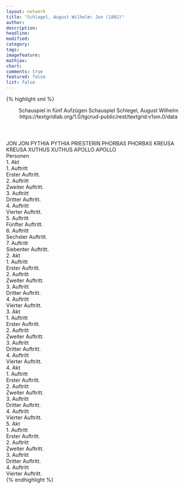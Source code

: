 ```yaml
---
layout: network
title: "Schlegel, August Wilhelm: Jon (1802)"
author:
description:
headline:
modified:
category:
tags:
imagefeature:
mathjax:
chart:
comments: true
featured: false
list: false
---
```

{% highlight xml %}
<?xml-model href="https://raw.githubusercontent.com/DLiNa/project/master/rules/lina.rnc"?><?xml-model href="https://raw.githubusercontent.com/DLiNa/project/master/rules/lina.sch"?>
<play xmlns="http://lina.digital">
  <header>
    <title>Jon</title>
    <subtitle>Schauspiel in fünf Aufzügen</subtitle>
    <genretitle>Schauspiel</genretitle>
    <author>Schlegel, August Wilhelm</author>
    <date type="print" when="1803"/>
    <date type="premiere" when="1802"/>
    <date type="written"/>
    <source>https://textgridlab.org/1.0/tgcrud-public/rest/textgrid:v1sm.0/data</source>
  </header>
  <personae>
    <character>
      <name>JON</name>
      <alias xml:id="jon">
        <name>JON</name>
      </alias>
    </character>
    <character>
      <name>PYTHIA</name>
      <alias xml:id="pythia">
        <name>PYTHIA</name>
      </alias>
      <alias xml:id="priesterin">
        <name>PRIESTERIN</name>
      </alias>
    </character>
    <character>
      <name>PHORBAS</name>
      <alias xml:id="phorbas">
        <name>PHORBAS</name>
      </alias>
    </character>
    <character>
      <name>KREUSA</name>
      <alias xml:id="kreusa">
        <name>KREUSA</name>
      </alias>
    </character>
    <character>
      <name>XUTHUS</name>
      <alias xml:id="xuthus">
        <name>XUTHUS</name>
      </alias>
    </character>
    <character>
      <name>APOLLO</name>
      <alias xml:id="apollo">
        <name>APOLLO</name>
      </alias>
    </character>
  </personae>
  <text>
    <div>
      <head>Personen</head>
    </div>
    <div>
      <head>1. Akt</head>
      <div>
        <head>1. Auftritt</head>
        <div>
          <head>Erster Auftritt.</head>
          <sp who="#jon">
            <amount n="1" unit="speech_acts"/>
            <amount n="399" unit="words"/>
            <amount n="54" unit="lines"/>
            <amount n="2172" unit="chars"/>
          </sp>
        </div>
      </div>
      <div>
        <head>2. Auftritt</head>
        <div>
          <head>Zweiter Auftritt.</head>
          <sp who="#pythia">
            <amount n="21" unit="speech_acts"/>
            <amount n="737" unit="words"/>
            <amount n="100" unit="lines"/>
            <amount n="4104" unit="chars"/>
          </sp>
          <sp who="#jon">
            <amount n="20" unit="speech_acts"/>
            <amount n="493" unit="words"/>
            <amount n="69" unit="lines"/>
            <amount n="2736" unit="chars"/>
          </sp>
        </div>
      </div>
      <div>
        <head>3. Auftritt</head>
        <div>
          <head>Dritter Auftritt.</head>
          <sp who="#phorbas">
            <amount n="8" unit="speech_acts"/>
            <amount n="673" unit="words"/>
            <amount n="98" unit="lines"/>
            <amount n="3809" unit="chars"/>
          </sp>
          <sp who="#pythia">
            <amount n="8" unit="speech_acts"/>
            <amount n="236" unit="words"/>
            <amount n="34" unit="lines"/>
            <amount n="1304" unit="chars"/>
          </sp>
        </div>
      </div>
      <div>
        <head>4. Auftritt</head>
        <div>
          <head>Vierter Auftritt.</head>
          <sp who="#jon">
            <amount n="1" unit="speech_acts"/>
            <amount n="69" unit="words"/>
            <amount n="10" unit="lines"/>
            <amount n="389" unit="chars"/>
          </sp>
        </div>
      </div>
      <div>
        <head>5. Auftritt</head>
        <div>
          <head>Fünfter Auftritt.</head>
          <sp who="#kreusa">
            <amount n="23" unit="speech_acts"/>
            <amount n="674" unit="words"/>
            <amount n="94" unit="lines"/>
            <amount n="3798" unit="chars"/>
          </sp>
          <sp who="#jon">
            <amount n="23" unit="speech_acts"/>
            <amount n="718" unit="words"/>
            <amount n="97" unit="lines"/>
            <amount n="4004" unit="chars"/>
          </sp>
        </div>
      </div>
      <div>
        <head>6. Auftritt</head>
        <div>
          <head>Sechster Auftritt.</head>
          <sp who="#kreusa">
            <amount n="1" unit="speech_acts"/>
            <amount n="187" unit="words"/>
            <amount n="25" unit="lines"/>
            <amount n="1041" unit="chars"/>
          </sp>
        </div>
      </div>
      <div>
        <head>7. Auftritt</head>
        <div>
          <head>Siebenter Auftritt.</head>
          <sp who="#xuthus">
            <amount n="7" unit="speech_acts"/>
            <amount n="414" unit="words"/>
            <amount n="57" unit="lines"/>
            <amount n="2445" unit="chars"/>
          </sp>
          <sp who="#kreusa">
            <amount n="7" unit="speech_acts"/>
            <amount n="260" unit="words"/>
            <amount n="35" unit="lines"/>
            <amount n="1445" unit="chars"/>
          </sp>
        </div>
      </div>
    </div>
    <div>
      <head>2. Akt</head>
      <div>
        <head>1. Auftritt</head>
        <div>
          <head>Erster Auftritt.</head>
        </div>
      </div>
      <div>
        <head>2. Auftritt</head>
        <div>
          <head>Zweiter Auftritt.</head>
          <sp who="#xuthus">
            <amount n="21" unit="speech_acts"/>
            <amount n="1136" unit="words"/>
            <amount n="154" unit="lines"/>
            <amount n="6325" unit="chars"/>
          </sp>
          <sp who="#jon">
            <amount n="20" unit="speech_acts"/>
            <amount n="1005" unit="words"/>
            <amount n="140" unit="lines"/>
            <amount n="5599" unit="chars"/>
          </sp>
        </div>
      </div>
      <div>
        <head>3. Auftritt</head>
        <div>
          <head>Dritter Auftritt.</head>
          <sp who="#kreusa">
            <amount n="12" unit="speech_acts"/>
            <amount n="198" unit="words"/>
            <amount n="27" unit="lines"/>
            <amount n="1048" unit="chars"/>
          </sp>
          <sp who="#xuthus">
            <amount n="11" unit="speech_acts"/>
            <amount n="505" unit="words"/>
            <amount n="71" unit="lines"/>
            <amount n="2803" unit="chars"/>
          </sp>
          <sp who="#jon">
            <amount n="3" unit="speech_acts"/>
            <amount n="220" unit="words"/>
            <amount n="28" unit="lines"/>
            <amount n="1149" unit="chars"/>
          </sp>
        </div>
      </div>
      <div>
        <head>4. Auftritt</head>
        <div>
          <head>Vierter Auftritt.</head>
          <sp who="#phorbas">
            <amount n="23" unit="speech_acts"/>
            <amount n="1038" unit="words"/>
            <amount n="145" unit="lines"/>
            <amount n="5933" unit="chars"/>
          </sp>
          <sp who="#kreusa">
            <amount n="23" unit="speech_acts"/>
            <amount n="378" unit="words"/>
            <amount n="48" unit="lines"/>
            <amount n="2026" unit="chars"/>
          </sp>
        </div>
      </div>
    </div>
    <div>
      <head>3. Akt</head>
      <div>
        <head>1. Auftritt</head>
        <div>
          <head>Erster Auftritt.</head>
          <sp who="#kreusa">
            <amount n="1" unit="speech_acts"/>
            <amount n="147" unit="words"/>
            <amount n="14" unit="lines"/>
            <amount n="863" unit="chars"/>
          </sp>
        </div>
      </div>
      <div>
        <head>2. Auftritt</head>
        <div>
          <head>Zweiter Auftritt.</head>
          <sp who="#jon">
            <amount n="1" unit="speech_acts"/>
            <amount n="169" unit="words"/>
            <amount n="15" unit="lines"/>
            <amount n="891" unit="chars"/>
          </sp>
        </div>
      </div>
      <div>
        <head>3. Auftritt</head>
        <div>
          <head>Dritter Auftritt.</head>
          <sp who="#pythia">
            <amount n="1" unit="speech_acts"/>
            <amount n="143" unit="words"/>
            <amount n="20" unit="lines"/>
            <amount n="813" unit="chars"/>
          </sp>
        </div>
      </div>
      <div>
        <head>4. Auftritt</head>
        <div>
          <head>Vierter Auftritt.</head>
          <sp who="#xuthus">
            <amount n="19" unit="speech_acts"/>
            <amount n="1459" unit="words"/>
            <amount n="194" unit="lines"/>
            <amount n="8038" unit="chars"/>
          </sp>
          <sp who="#priesterin">
            <amount n="1" unit="speech_acts"/>
            <amount n="9" unit="words"/>
            <amount n="1" unit="lines"/>
            <amount n="47" unit="chars"/>
          </sp>
          <sp who="#pythia">
            <amount n="24" unit="speech_acts"/>
            <amount n="770" unit="words"/>
            <amount n="107" unit="lines"/>
            <amount n="4322" unit="chars"/>
          </sp>
          <sp who="#phorbas">
            <amount n="6" unit="speech_acts"/>
            <amount n="40" unit="words"/>
            <amount n="6" unit="lines"/>
            <amount n="239" unit="chars"/>
          </sp>
        </div>
      </div>
    </div>
    <div>
      <head>4. Akt</head>
      <div>
        <head>1. Auftritt</head>
        <div>
          <head>Erster Auftritt.</head>
          <sp who="#kreusa">
            <amount n="1" unit="speech_acts"/>
            <amount n="1022" unit="words"/>
            <amount n="139" unit="lines"/>
            <amount n="5742" unit="chars"/>
          </sp>
        </div>
      </div>
      <div>
        <head>2. Auftritt</head>
        <div>
          <head>Zweiter Auftritt.</head>
          <sp who="#pythia">
            <amount n="1" unit="speech_acts"/>
            <amount n="74" unit="words"/>
            <amount n="10" unit="lines"/>
            <amount n="426" unit="chars"/>
          </sp>
        </div>
      </div>
      <div>
        <head>3. Auftritt</head>
        <div>
          <head>Dritter Auftritt.</head>
          <sp who="#jon">
            <amount n="13" unit="speech_acts"/>
            <amount n="160" unit="words"/>
            <amount n="23" unit="lines"/>
            <amount n="921" unit="chars"/>
          </sp>
          <sp who="#kreusa">
            <amount n="12" unit="speech_acts"/>
            <amount n="102" unit="words"/>
            <amount n="14" unit="lines"/>
            <amount n="583" unit="chars"/>
          </sp>
        </div>
      </div>
      <div>
        <head>4. Auftritt</head>
        <div>
          <head>Vierter Auftritt.</head>
          <sp who="#pythia">
            <amount n="8" unit="speech_acts"/>
            <amount n="666" unit="words"/>
            <amount n="91" unit="lines"/>
            <amount n="3731" unit="chars"/>
          </sp>
          <sp who="#jon">
            <amount n="20" unit="speech_acts"/>
            <amount n="599" unit="words"/>
            <amount n="83" unit="lines"/>
            <amount n="3306" unit="chars"/>
          </sp>
          <sp who="#kreusa">
            <amount n="19" unit="speech_acts"/>
            <amount n="393" unit="words"/>
            <amount n="56" unit="lines"/>
            <amount n="2199" unit="chars"/>
          </sp>
        </div>
      </div>
    </div>
    <div>
      <head>5. Akt</head>
      <div>
        <head>1. Auftritt</head>
        <div>
          <head>Erster Auftritt.</head>
          <sp who="#jon">
            <amount n="6" unit="speech_acts"/>
            <amount n="246" unit="words"/>
            <amount n="34" unit="lines"/>
            <amount n="1390" unit="chars"/>
          </sp>
          <sp who="#xuthus">
            <amount n="6" unit="speech_acts"/>
            <amount n="345" unit="words"/>
            <amount n="49" unit="lines"/>
            <amount n="1989" unit="chars"/>
          </sp>
        </div>
      </div>
      <div>
        <head>2. Auftritt</head>
        <div>
          <head>Zweiter Auftritt.</head>
          <sp who="#pythia">
            <amount n="5" unit="speech_acts"/>
            <amount n="377" unit="words"/>
            <amount n="51" unit="lines"/>
            <amount n="2050" unit="chars"/>
          </sp>
          <sp who="#xuthus">
            <amount n="4" unit="speech_acts"/>
            <amount n="314" unit="words"/>
            <amount n="46" unit="lines"/>
            <amount n="1866" unit="chars"/>
          </sp>
        </div>
      </div>
      <div>
        <head>3. Auftritt</head>
        <div>
          <head>Dritter Auftritt.</head>
          <sp who="#kreusa">
            <amount n="2" unit="speech_acts"/>
            <amount n="214" unit="words"/>
            <amount n="28" unit="lines"/>
            <amount n="1179" unit="chars"/>
          </sp>
          <sp who="#xuthus">
            <amount n="1" unit="speech_acts"/>
            <amount n="115" unit="words"/>
            <amount n="16" unit="lines"/>
            <amount n="634" unit="chars"/>
          </sp>
          <sp who="#jon">
            <amount n="1" unit="speech_acts"/>
            <amount n="161" unit="words"/>
            <amount n="23" unit="lines"/>
            <amount n="957" unit="chars"/>
          </sp>
          <sp who="#pythia">
            <amount n="1" unit="speech_acts"/>
            <amount n="40" unit="words"/>
            <amount n="5" unit="lines"/>
            <amount n="208" unit="chars"/>
          </sp>
        </div>
      </div>
      <div>
        <head>4. Auftritt</head>
        <div>
          <head>Vierter Auftritt.</head>
          <sp who="#apollo">
            <amount n="1" unit="speech_acts"/>
            <amount n="218" unit="words"/>
            <amount n="29" unit="lines"/>
            <amount n="1333" unit="chars"/>
          </sp>
        </div>
      </div>
    </div>
  </text>
</play>
{% endhighlight %}